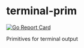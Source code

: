 # terminal-prim 
[![Go Report Card](https://goreportcard.com/badge/github.com/saromanov/terminal-prim)](https://goreportcard.com/report/github.com/saromanov/terminal-prim)

Primitives for terminal output
